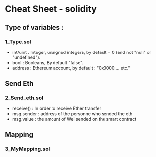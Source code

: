 # Cheat Sheet - solidity 
## Type of variables :
### 1_Type.sol
- int/uint : Integer, unsigned integers, by default = 0 (and not "null" or "undefined").
- bool : Booleans, By default "false".
- address : Ethereum account, by default : "0x0000.... etc."
## Send Eth
### 2_Send_eth.sol
- receive() : In order to receive Ether transfer
- msg.sender : address of the personne who sended the eth
- msg.value : the amount of Wei sended on the smart contract

## Mapping 
### 3_MyMapping.sol

